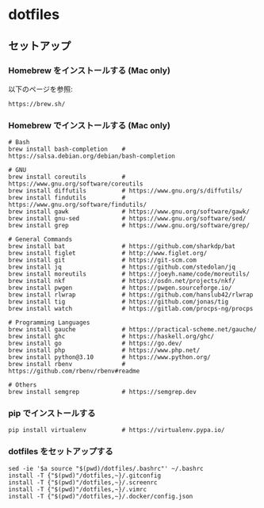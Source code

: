 # dotfiles

## セットアップ

### Homebrew をインストールする (Mac only)

以下のページを参照:

    https://brew.sh/

### Homebrew でインストールする (Mac only)

    # Bash
    brew install bash-completion    # https://salsa.debian.org/debian/bash-completion

    # GNU
    brew install coreutils          # https://www.gnu.org/software/coreutils
    brew install diffutils          # https://www.gnu.org/s/diffutils/
    brew install findutils          # https://www.gnu.org/software/findutils/
    brew install gawk               # https://www.gnu.org/software/gawk/
    brew install gnu-sed            # https://www.gnu.org/software/sed/
    brew install grep               # https://www.gnu.org/software/grep/

    # General Commands
    brew install bat                # https://github.com/sharkdp/bat
    brew install figlet             # http://www.figlet.org/
    brew install git                # https://git-scm.com
    brew install jq                 # https://github.com/stedolan/jq
    brew install moreutils          # https://joeyh.name/code/moreutils/
    brew install nkf                # https://osdn.net/projects/nkf/
    brew install pwgen              # https://pwgen.sourceforge.io/
    brew install rlwrap             # https://github.com/hanslub42/rlwrap
    brew install tig                # https://github.com/jonas/tig
    brew install watch              # https://gitlab.com/procps-ng/procps

    # Programming Languages
    brew install gauche             # https://practical-scheme.net/gauche/
    brew install ghc                # https://haskell.org/ghc/
    brew install go                 # https://go.dev/
    brew install php                # https://www.php.net/
    brew install python@3.10        # https://www.python.org/
    brew install rbenv              # https://github.com/rbenv/rbenv#readme

    # Others
    brew install semgrep            # https://semgrep.dev

### pip でインストールする

    pip install virtualenv          # https://virtualenv.pypa.io/

### dotfiles をセットアップする

    sed -ie '$a source "$(pwd)/dotfiles/.bashrc"' ~/.bashrc
    install -T {"$(pwd)"/dotfiles,~}/.gitconfig
    install -T {"$(pwd)"/dotfiles,~}/.screenrc
    install -T {"$(pwd)"/dotfiles,~}/.vimrc
    install -T {"$(pwd)"/dotfiles,~}/.docker/config.json

